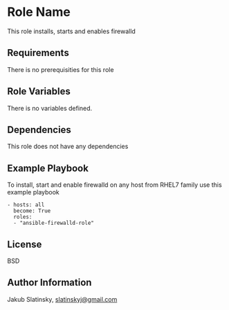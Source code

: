 Role Name
=========

This role installs, starts and enables firewalld

Requirements
------------

There is no prerequisities for this role

Role Variables
--------------

There is no variables defined.

Dependencies
------------

This role does not have any dependencies

Example Playbook
----------------

To install, start and enable firewalld on any host from RHEL7 family use this example playbook

    - hosts: all
      become: True
      roles:
      - "ansible-firewalld-role"

License
-------

BSD

Author Information
------------------

Jakub Slatinsky, slatinskyj@gmail.com
